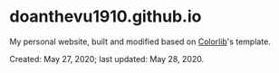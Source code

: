 # doanthevu1910.github.io

My personal website, built and modified based on [Colorlib](https://colorlib.com/)'s template.

Created: May 27, 2020; last updated: May 28, 2020.
